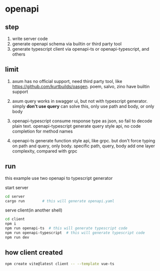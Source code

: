 # openapi

## step

1. write server code
1. generate openapi schema via builtin or third party tool
1. generate typescript client via openapi-ts or openapi-typescript, and others

## limit

1. axum has no official support, need third party tool, like <https://github.com/kurtbuilds/oasgen>.
poem, salvo, zino have builtin support

1. axum query works in swagger ui, but not with typescript generator. simply **don't use query** can solve this, only use path and body, or only body

1. openapi-typescript consume response type as json, so fail to decode plain text. openapi-typescript generate query style api, no code completion for method names

1. openapi-ts generate function style api, like grpc. but don't force typing on path and query, only body. specific path, query, body add one layer complexity, compared with grpc

## run

this example use two openapi to typescript generator

start server

```sh
cd server
cargo run        # this will generate openapi.yaml
```

serve client(in another shell)

```sh
cd client
npm i
npm run openapi-ts  # this will generate typescript code
npm run openapi-typescript  # this will generate typescript code
npm run dev
```

## how client created

```sh
npm create vite@latest client -- --template vue-ts
```





